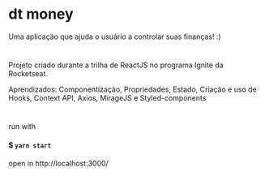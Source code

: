 # dt money
Uma aplicação que ajuda o usuário a controlar suas finanças! :)
#

Projeto criado durante a trilha de ReactJS no programa Ignite da Rocketseat.

Aprendizados: Componentização, Propriedades, Estado, Criação e uso de Hooks, Context API, Axios, MirageJS e Styled-components

#

run with
#### $ `yarn start`
open in http://localhost:3000/

